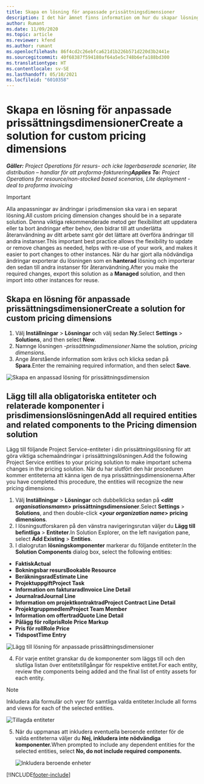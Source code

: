 ```yaml
---
title: Skapa en lösning för anpassade prissättningsdimensioner
description: I det här ämnet finns information om hur du skapar lösningar för anpassade prissättningsdimensioner.
author: Rumant
ms.date: 11/09/2020
ms.topic: article
ms.reviewer: kfend
ms.author: rumant
ms.openlocfilehash: 86f4cd2c26ebfca621d1b226b571d220d3b2441e
ms.sourcegitcommit: 40f68387f594180af64a5e5c748b6efa188bd300
ms.translationtype: HT
ms.contentlocale: sv-SE
ms.lasthandoff: 05/10/2021
ms.locfileid: "6010358"
---
```

# <a name="create-a-solution-for-custom-pricing-dimensions"></a><span data-ttu-id="68a0d-103">Skapa en lösning för anpassade prissättningsdimensioner</span><span class="sxs-lookup"><span data-stu-id="68a0d-103">Create a solution for custom pricing dimensions</span></span>

 <span data-ttu-id="68a0d-104">_**Gäller:** Project Operations för resurs- och icke lagerbaserade scenarier, lite distribution – handlar för att proforma-fakturering_</span><span class="sxs-lookup"><span data-stu-id="68a0d-104">_**Applies To:** Project Operations for resource/non-stocked based scenarios, Lite deployment - deal to proforma invoicing_</span></span> 

>[!IMPORTANT]
><span data-ttu-id="68a0d-105">Alla anpassningar av ändringar i prisdimension ska vara i en separat lösning.</span><span class="sxs-lookup"><span data-stu-id="68a0d-105">All custom pricing dimension changes should be in a separate solution.</span></span> <span data-ttu-id="68a0d-106">Denna viktiga rekommenderade metod ger flexibilitet att uppdatera eller ta bort ändringar efter behov, den bidrar till att underlätta återanvändning av ditt arbete samt gör det lättare att överföra ändringar till andra instanser.</span><span class="sxs-lookup"><span data-stu-id="68a0d-106">This important best practice allows the flexibility to update or remove changes as needed, helps with re-use of your work, and makes it easier to port changes to other instances.</span></span> <span data-ttu-id="68a0d-107">När du har gjort alla nödvändiga ändringar exporterar du lösningen som en **hanterad** lösning och importerar den sedan till andra instanser för återanvändning.</span><span class="sxs-lookup"><span data-stu-id="68a0d-107">After you make the required changes, export this solution as a **Managed** solution, and then import into other instances for reuse.</span></span>

## <a name="create-a-solution-for-custom-pricing-dimensions"></a><span data-ttu-id="68a0d-108">Skapa en lösning för anpassade prissättningsdimensioner</span><span class="sxs-lookup"><span data-stu-id="68a0d-108">Create a solution for custom pricing dimensions</span></span>

1.  <span data-ttu-id="68a0d-109">Välj **Inställningar** > **Lösningar** och välj sedan **Ny**.</span><span class="sxs-lookup"><span data-stu-id="68a0d-109">Select **Settings** > **Solutions**, and then select **New**.</span></span>
2.  <span data-ttu-id="68a0d-110">Namnge lösningen *<your organization name>-prissättningsdimensioner*.</span><span class="sxs-lookup"><span data-stu-id="68a0d-110">Name the solution, *<your organization name> pricing dimensions*.</span></span>
3. <span data-ttu-id="68a0d-111">Ange återstående information som krävs och klicka sedan på **Spara**.</span><span class="sxs-lookup"><span data-stu-id="68a0d-111">Enter the remaining required information, and then select **Save**.</span></span>

  ![Skapa en anpassad lösning för prissättningsdimension](./media/Creation-of-custom-pricing-dimension-solution.png)
 
## <a name="add-all-required-entities-and-related-components-to-the-pricing-dimension-solution"></a><span data-ttu-id="68a0d-113">Lägg till alla obligatoriska entiteter och relaterade komponenter i prisdimensionslösningen</span><span class="sxs-lookup"><span data-stu-id="68a0d-113">Add all required entities and related components to the Pricing dimension solution</span></span>

<span data-ttu-id="68a0d-114">Lägg till följande Project Service-entiteter i din prissättningslösning för att göra viktiga schemaändringar i prissättningslösningen.</span><span class="sxs-lookup"><span data-stu-id="68a0d-114">Add the following Project Service entities to your pricing solution to make important schema changes in the pricing solution.</span></span> <span data-ttu-id="68a0d-115">När du har slutfört den här proceduren kommer entiteterna att känna igen de nya prissättningsdimensionerna.</span><span class="sxs-lookup"><span data-stu-id="68a0d-115">After you have completed this procedure, the entities will recognize the new pricing dimensions.</span></span>

1.  <span data-ttu-id="68a0d-116">Välj **Inställningar** > **Lösningar** och dubbelklicka sedan på **<*ditt organisationsmamn*> prissättningsdimensioner**.</span><span class="sxs-lookup"><span data-stu-id="68a0d-116">Select **Settings** > **Solutions**, and then double-click **<*your organization name*> pricing dimensions**.</span></span>
2.  <span data-ttu-id="68a0d-117">I lösningsutforskaren på den vänstra navigeringsrutan väljer du **Lägg till befintliga** > **Entiteter**.</span><span class="sxs-lookup"><span data-stu-id="68a0d-117">In Solution Explorer, on the left navigation pane, select **Add Existing** > **Entities**.</span></span>
3.  <span data-ttu-id="68a0d-118">I dialogrutan **lösningskomponenter** markerar du följande entiteter:</span><span class="sxs-lookup"><span data-stu-id="68a0d-118">In the **Solution Components** dialog box, select the following entities:</span></span>
 
   - <span data-ttu-id="68a0d-119">**Faktisk**</span><span class="sxs-lookup"><span data-stu-id="68a0d-119">**Actual**</span></span>
   - <span data-ttu-id="68a0d-120">**Bokningsbar resurs**</span><span class="sxs-lookup"><span data-stu-id="68a0d-120">**Bookable Resource**</span></span>
   - <span data-ttu-id="68a0d-121">**Beräkningsrad**</span><span class="sxs-lookup"><span data-stu-id="68a0d-121">**Estimate Line**</span></span>
   - <span data-ttu-id="68a0d-122">**Projektuppgift**</span><span class="sxs-lookup"><span data-stu-id="68a0d-122">**Project Task**</span></span>
   - <span data-ttu-id="68a0d-123">**Information om fakturarad**</span><span class="sxs-lookup"><span data-stu-id="68a0d-123">**Invoice Line Detail**</span></span>
   - <span data-ttu-id="68a0d-124">**Journalrad**</span><span class="sxs-lookup"><span data-stu-id="68a0d-124">**Journal Line**</span></span>
   - <span data-ttu-id="68a0d-125">**Information om projektkontraktrad**</span><span class="sxs-lookup"><span data-stu-id="68a0d-125">**Project Contract Line Detail**</span></span>
   - <span data-ttu-id="68a0d-126">**Projektgruppmedlem**</span><span class="sxs-lookup"><span data-stu-id="68a0d-126">**Project Team Member**</span></span>
   - <span data-ttu-id="68a0d-127">**Information om offertrad**</span><span class="sxs-lookup"><span data-stu-id="68a0d-127">**Quote Line Detail**</span></span>
   - <span data-ttu-id="68a0d-128">**Pålägg för rollpris**</span><span class="sxs-lookup"><span data-stu-id="68a0d-128">**Role Price Markup**</span></span>
   - <span data-ttu-id="68a0d-129">**Pris för roll**</span><span class="sxs-lookup"><span data-stu-id="68a0d-129">**Role Price**</span></span>
   - <span data-ttu-id="68a0d-130">**Tidspost**</span><span class="sxs-lookup"><span data-stu-id="68a0d-130">**Time Entry**</span></span>
 
   ![Lägg till lösning för anpassade prissättningsdimensioner](./media/Existing-entities-to-PD-solution.png)
 
 4. <span data-ttu-id="68a0d-132">För varje entitet granskar du de komponenter som läggs till och den slutliga listan över entitetstillgångar för respektive entitet.</span><span class="sxs-lookup"><span data-stu-id="68a0d-132">For each entity, review the components being added and the final list of entity assets for each entity.</span></span> 

   >[!NOTE]
   > <span data-ttu-id="68a0d-133">Inkludera alla formulär och vyer för samtliga valda entiteter.</span><span class="sxs-lookup"><span data-stu-id="68a0d-133">Include all forms and views for each of the selected entities.</span></span>

  ![Tillagda entiteter](./media/solution-component-selection.png)


5.  <span data-ttu-id="68a0d-135">När du uppmanas att inkludera eventuella beroende entiteter för de valda entiteterna väljer du **Nej, inkludera inte nödvändiga komponenter.**</span><span class="sxs-lookup"><span data-stu-id="68a0d-135">When prompted to include any dependent entities for the selected entities, select **No, do not include required components.**</span></span>

    ![Inkludera beroende enheter](./media/Do-not-include-required.png)


[!INCLUDE[footer-include](../includes/footer-banner.md)]
